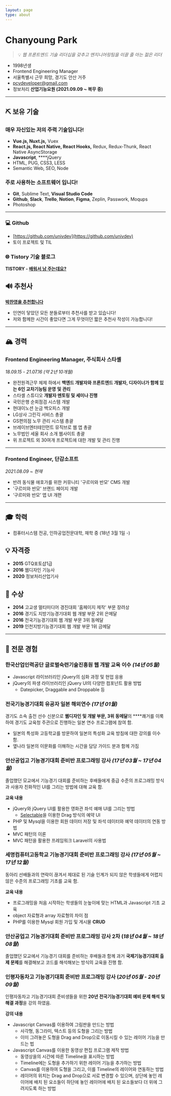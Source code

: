 ```yaml
---
layout: page
type: about
---
```

# Chanyoung Park
> 💡 *웹 프론트엔드 기술 리더십을 갖추고 엔지니어링팀을 이끌 줄 아는 젊은 리더*

- 1998년생
- Frontend Engineering Manager
- 서울특별시 근무 희망, 경기도 안산 거주
- pcydeveloper@gmail.com
- 정보처리 **산업기능요원 (2021.09.09 ~ 복무 중)**

---
## ⛏️ 보유 기술
### 매우 자신있는 저의 주력 기술입니다!
- **Vue.js, Nuxt.js,** Vuex
- **React.js, React Native, React Hooks,** Redux, Redux-Thunk, React Native AsyncStorage
- **Javascript**, ****jQuery
- HTML, PUG, CSS3, LESS
- Semantic Web, SEO, Node

### 주로 사용하는 소프트웨어 입니다!

- **Git**, Sublime Text, **Visual Studio Code**
- **Github**, **Slack**, **Trello**, **Notion**, **Figma**, Zeplin, Passwork, Moqups
- Photoshop

---
### 💻 Github
- [https://github.com/univdev](https://github.com/univdev)
- 토이 프로젝트 및 TIL

### 🌐 Tistory 기술 블로그
**TISTORY - [배워서 남 주는데요?](https://univdev.tistory.com)**
## 🔊 추천사
**[박찬영을 추천합니다](https://github.com/univdev/recommends)**
- 인연이 닿았던 모든 분들로부터 추천사를 받고 있습니다!
- 저와 함께한 시간이 좋았다면 그게 무엇이던 짧은 추천사 작성이 가능합니다!

---
## 🏔 경력
### Frontend Engineering Manager, 주식회사 스타셸
*18.09.15 - 21.07.16 (약 2년 10개월)*
- 완전원격근무 체제 하에서 **백엔드 개발자와 프론트엔드 개발자, 디자이너가 함께 있는 6인 교차기능팀 운영** **및 관리**
- 스타셸 스튜디오 **개발자 멘토링 및 세미나 진행**
- 국민은행 순회점검 시스템 개발
- 현대이노션 눈금 백오피스 개발
- LG상사 그린긱 서비스 총괄
- GS편의점 노무 관리 시스템 총괄
- 브레이브엔터테인먼트 뮤직브로 웹 앱 총괄
- 노무법인 세울 회사 소개 웹사이트 총괄
- 위 프로젝트 외 30여개 프로젝트에 대한 개발 및 관리 진행

---
### Frontend Engineer, 단감소프트
*2021.08.09 ~ 현재*
- 반려 동식물 애호가를 위한 커뮤니티 '구르미와 반모' CMS 개발
- '구르미와 반모' 브랜드 페이지 개발
- ‘구르미와 반모’ 앱 UI 개편

---
## 🎓 학력
- 컴퓨터시스템 전공, 인하공업전문대학, 재학 중 (18년 3월 1일 -)

## 💡 자격증
- **2015** GTQ포토샵1급
- **2016** 웹디자인 기능사
- **2020** 정보처리산업기사

## 🥇 수상
- **2014** 고교생 멀티미디어 경진대회 '홈페이지 제작' 부문 장려상
- **2016** 경기도 지방기능경기대회 웹 개발 부문 2위 은메달
- **2016** 전국기능경기대회 웹 개발 부문 3위 동메달
- **2019** 인천지방기능경기대회 웹 개발 부문 1위 금메달

---
## 📄 전문 경험
### **한국산업인력공단 글로벌숙련기술진흥원 웹 개발 교육 이수 *(14년 05월)***
- Javascript 라이브러리인 jQuery의 심화 과정 및 현업 응용
- jQuery의 파생 라이브러리인 jQuery UI의 다양한 컴포넌트 활용 방법
    - Datepicker, Draggable and Droppable 등

### **전국기능경기대회 유공자 일본 해외연수 *(17년 01월)***
경기도 소속 출전 선수 신분으로 **웹디자인 및 개발 부문, 3위 동메달**의 ****쾌거를 이룩하여 경기도 교육청 주관으로 진행하는 일본 연수 프로그램에 참여 함.
- 일본의 특성화 고등학교를 방문하여 일본의 특성화 교육 방침에 대한 강의를 이수함.
- 옆나라 일본의 이문화를 이해하는 시간을 담당 가이드 분과 함께 가짐

### **안산공업고 기능경기대회 준비반 프로그래밍 강사 *(17년 03월 ~ 17년 04월)***
졸업했던 모교에서 기능경기 대회를 준비하는 후배들에게 중급 수준의 프로그래밍 방식과 사용자 친화적인 UI를 그리는 방법에 대해 교육 함.

**교육 내용**
- jQuery와 jQuery UI를 활용한 영화관 좌석 예매 UI를 그리는 방법
    - [Selectable](https://jqueryui.com/selectable/)을 이용한 Drag 방식의 예약 UI
- PHP 및 Mysql을 이용한 회원 데이터 저장 및 좌석 데이터와 예약 데이터의 연동 방법
- MVC 패턴의 이론
- MVC 패턴을 활용한 프레임워크 Laravel의 사용법

### **세명컴퓨터고등학교 기능경기대회 준비반 프로그래밍 강사 *(17년 05월 ~ 17년 12월)***
동아리 선배들과의 연락이 끊겨서 제대로 된 기술 인계가 되지 않은 학생들에게 어렵지 않은 수준의 프로그래밍 기초를 교육 함.

**교육 내용**
- 프로그래밍을 처음 시작하는 학생들의 눈높이에 맞는 HTML과 Javascript 기초 교육
- object 자료형과 array 자료형의 차이 점
- PHP를 이용한 Mysql 회원 가입 및 게시물 **CRUD**

### 안산공업고 기능경기대회 **준비반 프로그래밍 강사 2차** (*18년 04월 ~ 18년 08월*)
졸업했던 모교에서 기능경기 대회를 준비하는 후배들과 함께 과거 **국제기능경기대회 출제 문제**를 해결해보고 코드를 해석해보는 방식의 교육을 진행 함.

### 인평자동차고 기능경기대회 **준비반 프로그래밍 강사** (*20년 05월 - 20년 09월)*
인평자동차고 기능경기대회 준비생들을 위한 **20년 전국기능경기대회 예비 문제 해석 및 해결 과정**을 강의 하였음.

**강의 내용**
- Javascript Canvas를 이용하여 그림판을 만드는 방법
    - 사각형, 동그라미, 텍스트 등의 도형을 그리는 방법
    - 이미 그려놓은 도형을 Drag and Drop으로 이동시킬 수 있는 레이어 기능을 만드는 법
- Javascript Canvas를 이용한 동영상 편집 프로그램 제작 방법
    - 동영상을의 시간에 따른 Timeline을 표시하는 방법
    - Timeline에는 도형을 추가하기 위한 레이어 기능을 추가하는 방법
    - Canvas를 이용하여 도형을 그리고, 이를 Timeline의 레이어와 연동하는 방법
    - 레이어의 위치는 Drag and Drop으로 서로 변경할 수 있으며, 상단에 놓인 레이어에 배치 된 요소들이 하단에 놓인 레이어에 배치 된 요소들보다 더 위에 그려지도록 하는 방법
